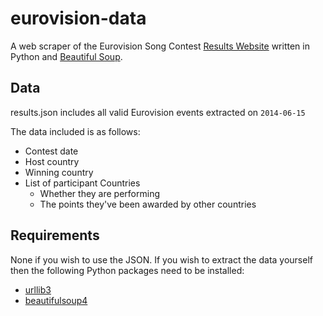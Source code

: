eurovision-data
===============

A web scraper of the Eurovision Song Contest [Results Website](http://www.eurovision.tv/page/history/year) written in Python and [Beautiful Soup](http://www.crummy.com/software/BeautifulSoup/).

## Data

results.json includes all valid Eurovision events extracted on `2014-06-15`

The data included is as follows:

* Contest date
* Host country
* Winning country
* List of participant Countries
    * Whether they are performing
    * The points they've been awarded by other countries

## Requirements

None if you wish to use the JSON. If you wish to extract the data yourself then the following Python packages need to be installed:

* [urllib3](https://pypi.python.org/pypi/urllib3)
* [beautifulsoup4](https://pypi.python.org/pypi/beautifulsoup4/)